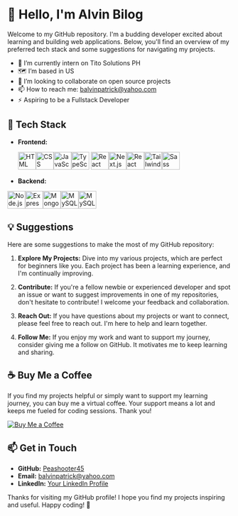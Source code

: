 # 👋 Hello, I'm Alvin Bilog

Welcome to my GitHub repository. I'm a budding developer excited about learning and building web applications. Below, you'll find an overview of my preferred tech stack and some suggestions for navigating my projects.

- 🏢 I’m currently intern on Tito Solutions PH
- 🗺 I’m based in US
- 👯 I’m looking to collaborate on open source projects
- 📫 How to reach me: balvinpatrick@yahoo.com
- ⚡ Aspiring to be a Fullstack Developer
## 🚀 Tech Stack

- **Frontend:**
  
  <img src="https://cdn.jsdelivr.net/gh/devicons/devicon/icons/html5/html5-original.svg" height="40" alt="HTML" /><img src="https://cdn.jsdelivr.net/gh/devicons/devicon/icons/css3/css3-original.svg" height="40" alt="CSS" /><img src="https://cdn.jsdelivr.net/gh/devicons/devicon/icons/javascript/javascript-original.svg" height="40" alt="JavaScript" /><img src="https://cdn.jsdelivr.net/gh/devicons/devicon/icons/typescript/typescript-original.svg" height="40" alt="TypeScript" />
<img src="https://cdn.jsdelivr.net/gh/devicons/devicon/icons/react/react-original.svg" height="40" alt="React" /><img src="https://cdn.jsdelivr.net/gh/devicons/devicon/icons/nextjs/nextjs-original.svg" height="40" alt="Next.js" /><img src="https://cdn.jsdelivr.net/gh/devicons/devicon/icons/reactquery/reactquery-original.svg" height="40" alt="React Query" /><img src="https://cdn.jsdelivr.net/gh/devicons/devicon/icons/tailwindcss/tailwindcss-plain.svg" height="40" alt="Tailwind CSS" /><img src="https://cdn.jsdelivr.net/gh/devicons/devicon/icons/sass/sass-original.svg" height="40" alt="Sass" />

- **Backend:**
  
 <img src="https://cdn.jsdelivr.net/gh/devicons/devicon/icons/nodejs/nodejs-original.svg" height="40" alt="Node.js" /><img src="https://cdn.jsdelivr.net/gh/devicons/devicon/icons/express/express-original.svg" height="40" alt="Express.js" /><img src="https://cdn.jsdelivr.net/gh/devicons/devicon/icons/mongodb/mongodb-original.svg" height="40" alt="MongoDB" /><img src="https://cdn.jsdelivr.net/gh/devicons/devicon/icons/mysql/mysql-original.svg" height="40" alt="MySQL" /><img src="https://cdn.jsdelivr.net/gh/devicons/devicon/icons/mysql/mysql-original.svg" height="40" alt="MySQL" />


## 💡 Suggestions

Here are some suggestions to make the most of my GitHub repository:

1. **Explore My Projects:** Dive into my various projects, which are perfect for beginners like you. Each project has been a learning experience, and I'm continually improving.

2. **Contribute:** If you're a fellow newbie or experienced developer and spot an issue or want to suggest improvements in one of my repositories, don't hesitate to contribute! I welcome your feedback and collaboration.

3. **Reach Out:** If you have questions about my projects or want to connect, please feel free to reach out. I'm here to help and learn together.

4. **Follow Me:** If you enjoy my work and want to support my journey, consider giving me a follow on GitHub. It motivates me to keep learning and sharing.

## ☕ Buy Me a Coffee

If you find my projects helpful or simply want to support my learning journey, you can buy me a virtual coffee. Your support means a lot and keeps me fueled for coding sessions. Thank you!

[![Buy Me a Coffee](https://img.shields.io/badge/Buy%40Me%40a%40Coffee-%E2%98%95-brightgreen)](https://www.buymeacoffee.com/peashooter1)

## 📫 Get in Touch

- **GitHub:** [Peashooter45](https://github.com/peashooter45)
- **Email:** [balvinpatrick@yahoo.com](mailto:balvinpatrick@yahoo.com)
- **LinkedIn:** [Your LinkedIn Profile](https://www.linkedin.com/in/alvin-patrick-bilog-095ba6a8/)

Thanks for visiting my GitHub profile! I hope you find my projects inspiring and useful. Happy coding! 🚀

